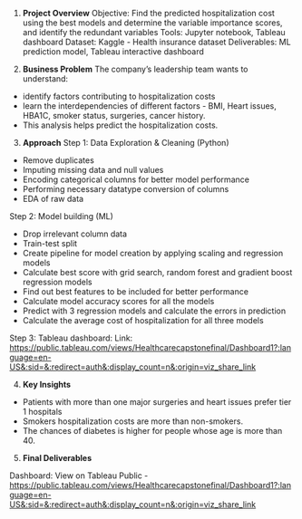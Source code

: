 1. **Project Overview**
Objective: Find the predicted hospitalization cost using the best models and determine the variable importance scores, and identify the redundant variables
Tools: Jupyter notebook, Tableau dashboard
Dataset: Kaggle - Health insurance dataset
Deliverables: ML prediction model, Tableau interactive dashboard

2. **Business Problem**
The company’s leadership team wants to understand:
  - identify factors contributing to hospitalization costs 
  - learn the interdependencies of different factors - BMI, Heart issues, HBA1C, smoker status, surgeries, cancer history.
  - This analysis helps predict the hospitalization costs.

3. **Approach**
Step 1: Data Exploration & Cleaning (Python)
  - Remove duplicates
  - Imputing missing data and null values
  - Encoding categorical columns for better model performance
  - Performing necessary datatype conversion of columns
  - EDA of raw data 

Step 2: Model building (ML)
  - Drop irrelevant column data
  - Train-test split
  - Create pipeline for model creation by applying scaling and regression models
  - Calculate best score with grid search, random forest and gradient boost regression models
  - Find out best features to be included for better performance
  - Calculate model accuracy scores for all the models
  - Predict with 3 regression models and calculate the errors in prediction
  - Calculate the average cost of hospitalization for all three models


Step 3: Tableau dashboard:
Link: https://public.tableau.com/views/Healthcarecapstonefinal/Dashboard1?:language=en-US&:sid=&:redirect=auth&:display_count=n&:origin=viz_share_link

4. **Key Insights**

- Patients with more than one major surgeries and heart issues prefer tier 1 hospitals
- Smokers hospitalization costs are more than non-smokers.
- The chances of diabetes is higher for people whose age is more than 40.

5. **Final Deliverables**

Dashboard: View on Tableau Public - https://public.tableau.com/views/Healthcarecapstonefinal/Dashboard1?:language=en-US&:sid=&:redirect=auth&:display_count=n&:origin=viz_share_link



